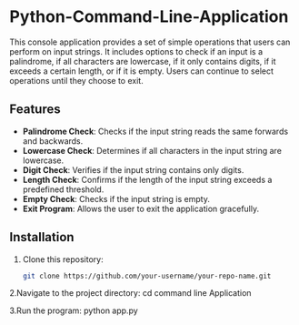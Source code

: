 # Python-Command-Line-Application

This console application provides a set of simple operations that users can perform on input strings. It includes options to check if an input is a palindrome, if all characters are lowercase, if it only contains digits, if it exceeds a certain length, or if it is empty. Users can continue to select operations until they choose to exit.

## Features

- **Palindrome Check**: Checks if the input string reads the same forwards and backwards.
- **Lowercase Check**: Determines if all characters in the input string are lowercase.
- **Digit Check**: Verifies if the input string contains only digits.
- **Length Check**: Confirms if the length of the input string exceeds a predefined threshold.
- **Empty Check**: Checks if the input string is empty.
- **Exit Program**: Allows the user to exit the application gracefully.

## Installation

1. Clone this repository:
   ```bash
   git clone https://github.com/your-username/your-repo-name.git

2.Navigate to the project directory:
  cd command line Application
  
3.Run the program:
  python app.py



